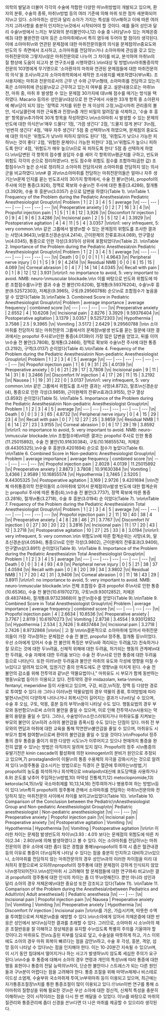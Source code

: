 의학의 발달과 더불어 각각의 수술에 적합한 다양한 마\n취방법이 개발되고 있으며, 환자의 분류, 수술의 종류, 마취\n방법 등의 여러 기준에 의해 마취 또한 점차 세분화되어지\n고 있다. 소아마취는 성인과 달리 소아가 가지는 특성을 이\n해하고 이에 따른 여러 가지 고려사항을 충분히 인지하는\n것에서 시작되어야 할 것이다. 예를 들어 성인과 달리 수술\n방에서 느끼는 부모와의 분리불안이나,12) 수술 중 나타날\n수 있는 저체온증에3) 대한 불완전한 대처 등은 소아마취에\n서 특히 염두에 두어야 할 점이라 생각된다. 이에 소아마취\n와 연관된 문제점에 대한 마취전문의들의 의식을 문제점의\n중요도와 빈도의 두 측면에서 조사하고, 소아마취를 전담하\n거나 소아마취에 관심을 갖고 있는 마취전문의와 그렇지\n않은 마취전문의로 나누어 그 차이를 비교, 분석하여 마취\n의 질 향상에 도움이 되고자 본 연구조사를 시행하였다.\n\n대상 및 방법\n\n마취통증의학 전문의 103명에게 무기명으로 '소아환자의 마취와 연관된 문제점들에 대한 마취전문의의 의식'을 조사\n하고자 소아마취학회에서 제작한 조사용지를 배포하였다(부\n록). 조사용지에는 마취과 전문의로서의 근무 년 수와 근무\n형태, 소아마취를 전담하고 있는지 혹은 소아마취에 관심을\n갖고 근무하고 있는지 여부를 묻고. 설문내용으로는 마취\n전, 마취 중, 마취 후 발생할 수 있는 문제점 30가지에 대\n해 점수를 매기는 방식을 택하였다. Macario 등의㊶ 성인을\n대상으로 한 연구에서 사용한 33개 항목 중 소아환자에 해\n당이 되지 않는 '정맥로 거치를 위한 한 개 이상의 고정,\n감시마취 관리중의 불안, 석시닐콜린에 의한 근육통과 진정\n중 개인 비밀의 알려짐'을 삭제하고, '수술 후 흥분' 항목을\n추가하여 30개 항목을 작성하였다.\n\n소아마취 시 발생할 수 있는 문제의 빈도에 대한 의식은\n'매우 드물다' 1점, '가끔 생긴다' 2점, '드물지 않게 본다' 3\n점, '빈번히 생긴다' 4점, '매우 자주 생긴다' 5점 중 선택하\n게 하였으며, 문제점의 중요도에 대한 의식은 '위험도가 낮\n아 피하지 않아도 된다' 1점, '위험도가 낮으나 가능한 피하\n는 것이 좋다' 2점, '위험한 문제이니 가능한 피한다' 3점,\n'위험도가 높으니 피하도록 한다' 4점, '위험도가 매우 높으\n므로 꼭 피하도록 한다' 5점 중 선택하게 하였다.\n\n답변된 각 항목의 점수별 응답자 수를 세어 각 항목의\n평균치를 구하고, 빈도와 위험도 각각의 순으로 정리하였\n다. 빈도 점수와 위험도 점수를 조합하여(곱한 값) 조합점수\n가 높은 순서로 정리하고 소아마취 전담의사와 소아마취를 전담하지 않는 의사 군을 비교하였다.\n\n# 결 과\n\n소아마취를 전담하는 마취전문의들은 얼마나 자주 생기는\n문제 인지를 묻는 빈도조사의 30가지 항목에서, 수술 전 불\n안(4), propofol의 주사에 의한 통증(3.926), 정맥로 확보와 수술\n전 주사에 대한 통증(3.4286), 절개통(3.3929), 수술 후 흥분\n(3.0357) 순으로 답변을 하였다(Table 1). \n\nTable 1. Frequency of the Problem during the Pediatric Anesthesia\nin Pediatric Anesthesiologist Group\n\n| Problem | 1 | 2 | 3 | 4 | 5 | average |\n| --- | --- | --- | --- | --- | --- | --- |\n| Preoperative anxiety | 0 | 2 | 7 | 16 | 3 | 4 |\n| Propofol injection pain | 1 | 5 | 1 | 8 | 12 | 3,926 |\n| Discomfort IV injection | 0 | 9 | 4 | 9 | 6 | 3.4286 |\n| Incisional pain | 2 | 5 | 5 | 12 | 4 | 3.3929 |\n| Postoperative agitation | 4 | 4 | 11 | 5 | 4 | 3.0357 |\n\n\n1: very infrequent, 5: very common.\n\n 같은 그룹에서 발생\n할 수 있는 문제점의 위험도를 조사한 결과는 사망(4.9643),\n말초신경손상(4.2414), 근이완제의 잔류효과(4.069), 안구열상\n(4.0345), 통증으로 인한 각성(3.931)이 상위에 포함되었다\n(Table 2). \n\nTable 2. Importance of the Problem during the Pediatric Anesthesia\nin Pediatric Anesthesiologist Group\n\n| Problem | 1 | 2 | 3 | 4 | 5 | average |\n| --- | --- | --- | --- | --- | --- | --- |\n| Death | 0 | 0 | 0 | 1 | 1 | 4.9643 |\n| Peripheral nerve injury | 0 | 1 | 5 | 9 | 9 | 4.2414 |\n| Residual NMB | 0 | 0 | 6 | 15 | 15 | 4.069 |\n| Corneal abrasion | 0 | 4 | 7 | 14 | 14 | 4.0345 |\n| Recall with pain | 0 | 1 | 8 | 12 | 12 | 3.931 |\n\n\n1: no importance to avoid, 5: very important to avoid. NMB: neuro-\nmuscular blockade.\n\n 이를 바탕으로 빈도와 위험도에 따른 조합점수를\n구한 결과 수술 전 불안(10.6208), 절개통(9.59376204), 수술\n후 흥분(9.52572303), 저체온(9.3965), 구토(9.29560788) 순으\n로 조합점수가 높음을 알 수 있었다(Table 3).\n\nTable 3. Combined Score in Pediatric Anesthesiologist Group\n\n| Problem | average importance | average frequency | combined score |\n| --- | --- | --- | --- |\n| Preoperative anxiety | 2.6552 | 4 | 10.6208 |\n| Incisional pain | 2.8276 | 3.3929 | 9.59376404 |\n| Postoperative agitation | 3.1379 | 3.0357 | 9.52572303 |\n| Hypothermia | 3.7586 | 2.5 | 9.3965 |\n| Vomiting | 3.5172 | 2.6429 | 9.29560788 |\n\n 소아마취를 전담하지 않는 마취전문의 그룹에서의 문제점\n발생 빈도를 묻는 질문에 대한 결과에서는 propofol 주사로\n인한 통증(4.0139)이 가장 많은 답변을 얻었고, 뒤를 이어\n수술 전 불안(3.7808), 절개통(3.2466), 정맥로 확보와 수술\n전 주사에 대한 통증(3.2192), 구역(3.0137) 순이었다(Table 4).\n\nTable 4. Frequency of the Problem during the Pediatric Anesthesia\nin Non-pediatric Anesthesiologist Group\n\n| Problem | 1 | 2 | 3 | 4 | 5 | average |\n| --- | --- | --- | --- | --- | --- | --- |\n| Propofol injection pain | 1 | 6 | 9 | 31 | 25 | 4.0139 |\n| Preoperative anxiety | 0 | 6 | 21 | 29 | 17 | 3,7808 |\n| Incisional pain | 9 | 11 | 14 | 31 | 8 | 3.2466 |\n| Discomfort IV injection | 4 | 17 | 26 | 11 | 15 | 3.2192 |\n| Nausea | 1 | 19 | 31 | 22 | 0 | 3.0137 |\n\n\n1: very infrequent, 5: very common.\n\n 같은 그룹에서 위험도를 조사한 결과는 사망(4.8732), 말초\n신경손상(4), 통증으로 인한 각성(3.9859), 근이완제의 잔류\n효과(3.9155), 안구 열상(3.8592) 순이었다(Table 5). \n\nTable 5. Importance of the Problem during the Pediatric Anesthesia\nin Non-pediatric Anesthesiologist Group\n\n| Problem | 1 | 2 | 3 | 4 | 5 | average |\n| --- | --- | --- | --- | --- | --- | --- |\n| Death | 0 | 0 | 3 | 3 | 65 | 4.8732 |\n| Peripheral nerve injury | 0 | 4 | 15 | 29 | 23 | 4 |\n| Recall with pain | 0 | 7 | 12 | 27 | 25 | 3.9859 |\n| Residual NMB | 1 | 6 | 14 | 27 | 23 | 3.9155 |\n| Corneal abrasion | 0 | 6 | 17 | 29 | 19 | 3.8592 |\n\n\n1: no importance to avoid, 5: very important to avoid. NMB: neuro-\nmuscular blockade.\n\n 조합점수에\n따른 결과는 propofol 주사로 인한 통증(11.25015892), 수술 전 불안(10.91630384), 구토(10.16855574), 저체온(9.44305325),\n수술 후 흥분(9.4201694) 순으로 점수가 높았다(Table 6). \n\nTable 6. Combined Score in Non-pediatric Anesthesiologist Group\n\n| Problem | average importance | average frequency | combined score |\n| --- | --- | --- | --- |\n| Propofol injection pain | 2.8028 | 4.0139 | 11.25015892 |\n| Preoperative anxiety | 2.8873 | 3.7808 | 10.91630384 |\n| Vomiting | 3,4366 | 2.9589 | 10.16855574 |\n| Hypothermia | 3,7465 | 2.5205 | 9.44305325 |\n| Postoperative agitation | 3,169 | 2.9726 | 9.4201694 |\n\n전체 마취통증의학 전문의들의 소아마취에 있어서 문제점의\n발생 빈도에 대한 합계순위는 propofol 주사에 따른 통증(4),\n수술 전 불안(3.7737), 정맥 확보에 따른 통증(3.2816), 절개\n통(3.2718), 수술 후 흥분(3.0194) 순 이었다(Table 7). \n\n\nTable 7. Frequency of the Problem during the Pediatric Anesthesia\nin Total Anesthesiologist Group\n\n| Problem | 1 | 2 | 3 | 4 | 5 | average |\n| --- | --- | --- | --- | --- | --- | --- |\n| Propofol injection pain | 2 | 11 | 10 | 40 | 38 | 4 |\n| Preoperative anxiety | 4 | 8 | 28 | 46 | 21 | 3.7767 |\n| Discomfort IV injection | 0 | 27 | 30 | 20 | 22 | 3.2816 |\n| Incisional pain | 11 | 17 | 20 | 43 | 12 | 3.2718 |\n| Postoperative agitation | 10 | 27 | 25 | 33 | 8 | 3.0194 |\n\n\n1: very infrequent, 5: very common.\n\n 위험도\n에 따른 합계순위는 사망(4.9), 말초신경손상(4.0594), 통증으\n로 인한 각성(3.9802), 근이완제의 잔류효과(3.9406), 안구열\n상(3.8911) 순이었다(Table 8). \n\nTable 8. Importance of the Problem during the Pediatric Anesthesia\nin Total Anesthesiologist Group\n\n| Problem | 1 | 2 | 3 | 4 | 5 | average |\n| --- | --- | --- | --- | --- | --- | --- |\n| Death | 0 | 0 | 3 | 4 | 93 | 4.9 |\n| Peripheral nerve injury | 0 | 5 | 21 | 38 | 37 | 4.0594 |\n| Recall with pain | 0 | 8 | 20 | 39 | 34 | 3.9802 |\n| Residual NMB | 1 | 7 | 20 | 42 | 31 | 3,9406 |\n| Comeal abrasion | 0 | 11 | 18 | 43 | 29 | 3.8911 |\n\n\n1: no importance to avoid, 5: very important to avoid. NMB: neuro-\nmuscular blockade.\n\n 전체 조합점수 결과 propofol 주\n사로 인한 통증(10.6536)), 수술 전 불안(10.61970273), 구토\n(9.93012852), 저체온(9.4837484), 절개통(8.97323868)이 높은\n점수를 얻었다(Table 9).\n\nTable 9. Combined Score in Total Anesthesiologist Group\n\n| Problem | average importance | average frequency | combined score |\n| --- | --- | --- | --- |\n| Propofol injection pain | 4 | 2.6634 | 10.6536 |\n| Preoperative anxiety | 3.7767 | 2.8119 | 10.61970273 |\n| Vomiting | 2.8738 | 3.4554 | 9.93012852 |\n| Hypothermia | 2.534 | 3,7426 | 9.4837484 |\n| Incisional pain | 3.2718 | 2.7426 | 8.9732868 |\n\n\n|  | 고 찰 \n\n\n결론적으로 소아마취에 있어서 마취전문의들이 가장 걱\n정하는 문제점은 수술 전 불안, propofol 정주통, 절개통 등\n이었다. 우선 소아에게 있어서 수술 전 불안의 특징은 부모\n와 격리되는 두려움,12) 친숙하거나 잘 모르는 것에 대한 두\n려움, 신체적 위해에 대한 두려움, 허가되는 행동의 관계에\n대한 두려움, 수술 자체에 대한 두려움 보다는 수술 전 주\n사로 인한 통증에 대한 두려움 등으로 나타난다. 또한 이러\n한 두려움과 불안은 마취의 유도와 각성에 영향을 미칠 수\n있다고 알려져 있으며, 입원기간 중의 만족도에도 큰 영향\n을 미치게 된다. 수술 전 불안의 감소를 위해 전투약과 같\n은 약물요법이나,\" 마취유도 시 부모가 함께 동반하는 행동\n요법 등이⑪ 이용되고 있다. 전투약의 경우 midazolam, keta-\nmine, fentanyl, meperidine 등이 사용되고 있으며, 구강, 비강,\n직장, 정맥 등 다양한 경로로 투여할 수 있다.㉵ 그러나 이러\n한 약물요법의 경우 약물의 종류, 투여방법에 따라 발현시\n간이 다양하게 나타나거나 회복시간이 길어지는 결과가 나\n타날 수 있으며, 수술 후 오심, 구토, 악몽, 흥분 등의 부작\n용이 나타날 수도 있다. 행동요법의 경우 부모와 동반함으\n로써 소아의 불안을 줄일 수 있으며, 이로 인해 전투약시\n사용되는 약물의 용량을 줄일 수 있다. 그러나, 수술방이\n소란스러워지거나 마취유도를 지켜보는 부모의 불안이 오\n히려 소아의 불안감을 증폭시킬 수도 있다는 단점이 있다. 마취 전 부모와의 면담과 마취에 대한 교육을 통해 막연한\n불안감을 줄일 수 있으며, 마취유도 시 부모가 함께 참여함\n으로써 환아의 불안감을 줄일 수 있을 것이다.\n\nPropofol 정주통의 경우 통증을 줄이기 위한 다양한 시도\n가 이루어지고 있으나 현재까지 통증을 완전히 없앨 수 있\n는 방법은 아직까지 알려져 있지 않다. Propofol의 정주 시\n통증의 유발기전은 kinin cascade의 활성화에 의한 kininogen\n의 분비가 원인으로 추정되고 있으며,7) prostaglandin이 이들\n의 통증 수용체의 자극을 강화시키는 것으로 알려져 있다.\n정주통을 감소시키는 방법으로는 직경이 큰 혈관에 투여하는\n방법,기 propofol의 농도를 희석하거나 희석액으로 intralipid\n대신에 포도당액을 사용하거나8.9) 온도를 낮추어 주입하는\n방법,10) 마약성 진통제,11,12) metoclopromide,13) ketorolac14,15)\n및 국소마취제를 10,13,14,16) 전투여하거나 병용투여 하는 방법\n등이 있다.\n\n특히 propofol의 정주통에 관해서 소아마취를 전담하는 마취\n전문의와 전담하지 않는 마취전문의 사이에서 차이를 보이고\n있었다(Table 10). \n\nTable 10. Comparison of the Conclusion between the Pediatric\nAnesthesiologist Group and Non-pediatric Anesthesiologist Group\n\n| Pediatric anesthesiologist | Non-pediatric anesthesiologist |\n| --- | --- |\n| Preoperative anxiety | Propofol injection pain |\n| Incisional pain | Preoperative anxiety |\n| Postoperative agitation | Vomiting |\n| Hypothermia | Hypothermia |\n| Vomiting | Postoperative agitation |\n\n\n 이러한 차이는 문제점 발생빈도의 차이\n(3.93 : 4.01) 보다는 문제점의 위험도에 따른 차이(2.34 : 2.80)\n에 의해 발생하였다고 볼 수 있다. 이는 소아마취를 전담하\n는 마취전문의의 경우 소아에 대한 좀더 많은 경험을 통해\npropofol의 투여 시 좁은 혈관내경 등의 이유로 통증이 더\n심하게 나타날 수 있다는 점을 충분히 인지하고 대비하고\n있으나, 소아마취를 전담하지 않는 마취전문의의 경우 성인\n과의 이러한 차이점을 미리 대처하지 못함으로써 오히려\npropofol의 정주통에 대한 문제점이 강하게 인식되지 않았나\n생각되어진다.\n\n성인마취 시 고려해야 할 문제점들에 대한 연구와4) 비교\n한 결과 propofol의 정주통에 대한 인식의 차이는 좀 더 뚜\n렷해진다. 뿐만 아니라 성인과 달리 소아의 경우 저체온에\n대한 중요성 또한 강조되고 있다(Table 11). \n\nTable 11. Comparison of the Problem during the Anesthesia\nbetween Pediatrics and Adult\n\n| Adult anesthesia4) | Pediatric anesthesia |\n| --- | --- |\n| Incisional pain | Propofol injection pain |\n| Nausea | Preoperative anxiety |\n| Vomiting | Vomiting |\n| Preoperative anxiety | Hypothermia |\n| Discomfort IV injection | Incisional pain |\n\n\n를 가온, 가습시키며, 따뜻한 수액을 투여함으로써 저체온\n증을 예방할 수 있다.\n\n소아에게 있어서 저체온증에 대한 반응은 성인에서 보다\n심각한 결과를 초래할 수 있다. 그러므로, 소아마취 시 소\n아의 체온 조절반응을 잘 이해하고 정상체온을 유지할 수\n있도록 특별히 주의를 기울여야 할 것이다.2) 마취유도 전\n노출된 피부를 담요로 덮고, 수술실을 따뜻하게 하고, 가스 이외에도 소아의 경우 마취 회복이 빠르다는 점을 감안\n하고, 수술 후 각성, 흥분, 격양, 섬망 등이 나타날 수 있다\n는 점을 인지해야 한다. 이는 10-20분간 지속될 수 있으\n며, 이 시기 동안 침대에서 떨어지거나 하는 사고가 발생하\n지 않도록 세심한 주의가 요구된다.\n\n수술 후 통증에 대해서 소아의 경우 연령과 개인의 특성\n에 따라 통증에 대한 행동 표현이나 통증의 전달 능력의\n차이, 단순한 불안이나 스트레스가 되는 다른 원인들과 구\n분이 어렵다는 점을 고려해야 한다. 통증 조절을 위해 마약\n제제나 비스테로이드성 소염제, 수술부위 국소마취제 투여,\n부위마취 등이 이용되고 있으며, 최근에는 자가통증조절장\n치를 통한 통증조절이 많이 이용되고 있다.⑰\n\n이번 연구를 통해 소아마취의 질향상을 위해 필요한 것\n은 우선 소아에 대한 정신적, 신체적 특성을 충분히 이해하\n는 것이 시작이라는 점을 다시 한 번 깨달을 수 있었다. 이\n를 바탕으로 마취의 질관리와 통증관리에 좀더 신경을 쓴\n다면 더 나은 마취를 제공할 수 있으리라 생각된다.